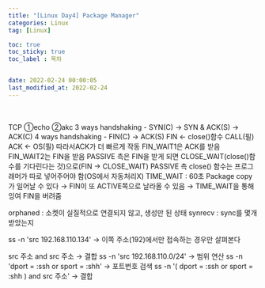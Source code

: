 ```yaml
---
title: "[Linux Day4] Package Manager"
categories: Linux
tag: [Linux]

toc: true
toc_sticky: true
toc_label : 목차


date: 2022-02-24 00:00:05
last_modified_at: 2022-02-24
---
```

<br>
<br>
TCP ①echo ②akc
3 ways handshaking - SYN(C) → SYN & ACK(S) → ACK(C)
4 ways handshaking - FIN(C) → ACK(S)
FIN ← close()함수 CALL(필)
ACK ← OS(필)
따라서ACK가 더 빠르게 작동
FIN_WAIT1은 ACK를 받음
FIN_WAIT2는 FIN을 받음
PASSIVE 측은 FIN을 받게 되면 CLOSE_WAIT(close()함수를 기다린다는 것)으로(FIN → CLOSE_WAIT)
PASSIVE 측 close() 함수는 프로그래머가 따로 넣어주어야 함(OS에서 자동처리X)
TIME_WAIT : 60초
Package copy가 일어날 수 있다 → FIN이 또 ACTIVE쪽으로 날라올 수 있음 → TIME_WAIT을 통해 잉여 FIN을 버려줌

orphaned : 소켓이 실질적으로 연결되지 않고, 생성만 된 상태
synrecv : sync를 몇개 받았는지

ss -n 'src 192.168.110.134' → 이쪽 주소(192)에서만 접속하는 경우만 살펴본다

src 주소 and src 주소 → 결합
ss -n 'src 192.168.110.0/24' → 범위 연산
ss -n 'dport = :ssh or sport = :shh' → 포트번호 검색
ss -n '( dport = :ssh or sport = :shh ) and  src 주소'  → 결합

